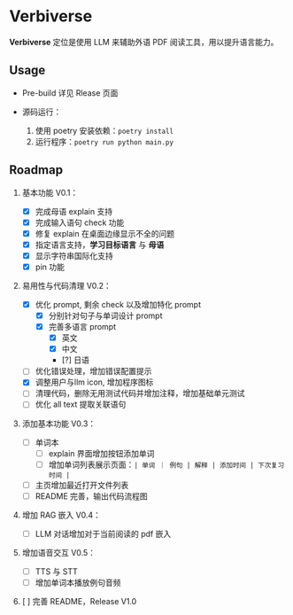 # Verbiverse

**Verbiverse** 定位是使用 LLM 来辅助外语 PDF 阅读工具，用以提升语言能力。

## Usage

- Pre-build 详见 Rlease 页面

- 源码运行：
  1. 使用 poetry 安装依赖：`poetry install`
  2. 运行程序：`poetry run python main.py`

## Roadmap

1. 基本功能 V0.1：

   - [x] 完成母语 explain 支持
   - [x] 完成输入语句 check 功能
   - [x] 修复 explain 在桌面边缘显示不全的问题
   - [x] 指定语言支持，**学习目标语言** 与 **母语**
   - [x] 显示字符串国际化支持
   - [x] pin 功能

2. 易用性与代码清理 V0.2：

   - [x] 优化 prompt, 剩余 check 以及增加特化 prompt
     - [x] 分别针对句子与单词设计 prompt
     - [x] 完善多语言 prompt
       - [x] 英文
       - [x] 中文
       - [?] 日语
   - [ ] 优化错误处理，增加错误配置提示
   - [x] 调整用户与llm icon, 增加程序图标
   - [ ] 清理代码，删除无用测试代码并增加注释，增加基础单元测试
   - [ ] 优化 all text 提取关联语句

3. 添加基本功能 V0.3：

   - [ ] 单词本
     - [ ] explain 界面增加按钮添加单词
     - [ ] 增加单词列表展示页面：`| 单词 ｜ 例句 | 解释 | 添加时间 | 下次复习时间 |`
   - [ ] 主页增加最近打开文件列表
   - [ ] README 完善，输出代码流程图

4. 增加 RAG 嵌入 V0.4：

   - [ ] LLM 对话增加对于当前阅读的 pdf 嵌入

5. 增加语音交互 V0.5：

   - [ ] TTS 与 STT
   - [ ] 增加单词本播放例句音频

6. [ ] 完善 README，Release V1.0
